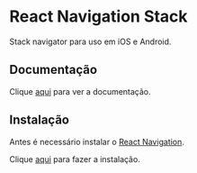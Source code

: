 # React Navigation Stack

Stack navigator para uso em iOS e Android.

## Documentação

Clique [aqui](https://github.com/react-navigation/stack) para ver a documentação.

## Instalação

Antes é necessário instalar o [React Navigation](react-navigation.md).

Clique [aqui](https://www.npmjs.com/package/react-navigation-stack) para fazer a instalação.
